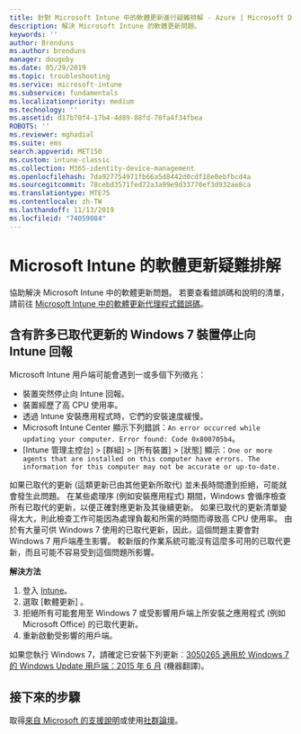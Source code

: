 ```yaml
---
title: 針對 Microsoft Intune 中的軟體更新進行疑難排解 - Azure | Microsoft Docs
description: 解決 Microsoft Intune 的軟體更新問題。
keywords: ''
author: Brenduns
ms.author: brenduns
manager: dougeby
ms.date: 05/29/2019
ms.topic: troubleshooting
ms.service: microsoft-intune
ms.subservice: fundamentals
ms.localizationpriority: medium
ms.technology: ''
ms.assetid: d17b70f4-17b4-4d89-88fd-70fa4f34fbea
ROBOTS: ''
ms.reviewer: mghadial
ms.suite: ems
search.appverid: MET150
ms.custom: intune-classic
ms.collection: M365-identity-device-management
ms.openlocfilehash: 7da927754971fb66a5d8442d0cdf18e0ebfbcd4a
ms.sourcegitcommit: 78cebd3571fed72a3a99e9d33770ef3d932ae8ca
ms.translationtype: MTE75
ms.contentlocale: zh-TW
ms.lasthandoff: 11/13/2019
ms.locfileid: "74059084"
---
```

# <a name="troubleshoot-software-updates-in-microsoft-intune"></a>Microsoft Intune 的軟體更新疑難排解

協助解決 Microsoft Intune 中的軟體更新問題。 若要查看錯誤碼和說明的清單，請前往 [Microsoft Intune 中的軟體更新代理程式錯誤碼](../protect/software-update-agent-error-codes.md)。

## <a name="windows-7-devices-with-many-superseded-updates-stop-reporting-to-intune"></a>含有許多已取代更新的 Windows 7 裝置停止向 Intune 回報

Microsoft Intune 用戶端可能會遇到一或多個下列徵兆：

- 裝置突然停止向 Intune 回報。  
- 裝置經歷了高 CPU 使用率。
- 透過 Intune 安裝應用程式時，它們的安裝速度緩慢。
- Microsoft Intune Center 顯示下列錯誤：`An error occurred while updating your computer. Error found: Code 0x800705b4`。
- [Intune 管理主控台] > [群組] > [所有裝置] > [狀態] 顯示：`One or more agents that are installed on this computer have errors. The information for this computer may not be accurate or up-to-date.`

如果已取代的更新 (這類更新已由其他更新所取代) 並未長時間遭到拒絕，可能就會發生此問題。 在某些處理序 (例如安裝應用程式) 期間，Windows 會循序檢查所有已取代的更新，以便正確對應更新及其後續更新。 如果已取代的更新清單變得太大，則此檢查工作可能因為處理負載和所需的時間而導致高 CPU 使用率。 由於有大量可供 Windows 7 使用的已取代更新，因此，這個問題主要會對 Windows 7 用戶端產生影響。 較新版的作業系統可能沒有這麼多可用的已取代更新，而且可能不容易受到這個問題所影響。

**解決方法**

1. 登入 [Intune](https://go.microsoft.com/fwlink/?linkid=2090973)。
2. 選取 [軟體更新]  。
3. 拒絕所有可能套用至 Windows 7 或受影響用戶端上所安裝之應用程式 (例如 Microsoft Office) 的已取代更新。
4. 重新啟動受影響的用戶端。

如果您執行 Windows 7，請確定已安裝下列更新︰[3050265 適用於 Windows 7 的 Windows Update 用戶端：2015 年 6 月](https://support.microsoft.com/kb/3050265) \(機器翻譯\)。

## <a name="next-steps"></a>接下來的步驟

取得[來自 Microsoft 的支援說明](get-support.md)或使用[社群論壇](https://social.technet.microsoft.com/Forums/en-US/home?category=microsoftintune)。